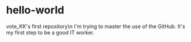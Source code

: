 # hello-world
vote_KK's first repository\n
I'm trying to master the use of the GitHub. It's my first step to be a good IT worker.

